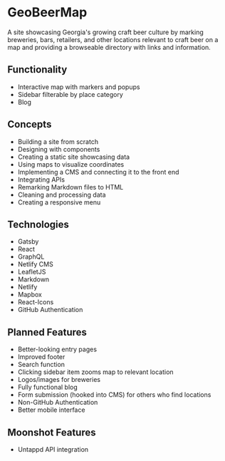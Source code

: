 # GeoBeerMap 

A site showcasing Georgia's growing craft beer culture by marking breweries, bars, retailers, and other locations relevant to craft beer on a map and providing a browseable directory with links and information. 


## Functionality

- Interactive map with markers and popups
- Sidebar filterable by place category
- Blog

## Concepts
- Building a site from scratch
- Designing with components
- Creating a static site showcasing data
- Using maps to visualize coordinates
- Implementing a CMS and connecting it to the front end
- Integrating APIs
- Remarking Markdown files to HTML
- Cleaning and processing data
- Creating a responsive menu

## Technologies
- Gatsby
- React
- GraphQL
- Netlify CMS
- LeafletJS
- Markdown
- Netlify
- Mapbox
- React-Icons
- GitHub Authentication

## Planned Features
- Better-looking entry pages
- Improved footer
- Search function
- Clicking sidebar item zooms map to relevant location
- Logos/images for breweries
- Fully functional blog
- Form submission (hooked into CMS) for others who find locations
- Non-GitHub Authentication
- Better mobile interface

## Moonshot Features
- Untappd API integration